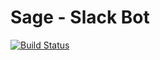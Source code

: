 # Sage - Slack Bot

[![Build Status](https://travis-ci.org/wgu-it/sage-bot.svg?branch=master)](https://travis-ci.org/wgu-it/sage-bot)

